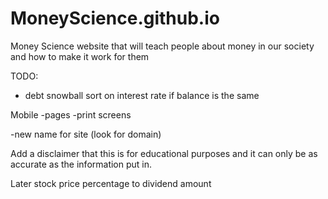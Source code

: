 # MoneyScience.github.io
Money Science website that will teach people about money in our society and how to make it work for them


TODO:
- debt snowball sort on interest rate if balance is the same

Mobile
    -pages
    -print screens

-new name for site (look for domain)

Add a disclaimer that this is for educational purposes and it can only be as accurate as the information put in.

Later
stock price percentage to dividend amount
